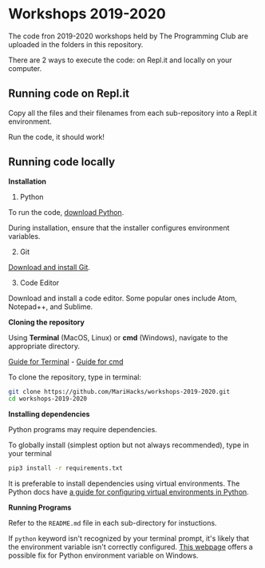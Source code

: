 # Workshops 2019-2020 

The code fron 2019-2020 workshops held by The Programming Club are uploaded in the folders in this repository.

There are 2 ways to execute the code: on Repl.it and locally on your computer.

## Running code on Repl.it

Copy all the files and their filenames from each sub-repository into a Repl.it environment. 

Run the code, it should work!


## Running code locally

**Installation**

1) Python

To run the code, [download Python](https://www.python.org). 

During installation, ensure that the installer configures environment variables.

2) Git

[Download and install Git](https://git-scm.com/downloads).

3) Code Editor

Download and install a code editor. Some popular ones include Atom, Notepad++, and Sublime.


**Cloning the repository**

Using **Terminal** (MacOS, Linux) or **cmd** (Windows), navigate to the appropriate directory. 

[Guide for Terminal](https://www.codingdojo.com/blog/introduction-terminal-navigation) - [Guide for cmd](https://www.digitalcitizen.life/command-prompt-how-use-basic-commands)

To clone the repository, type in terminal:
```bash
git clone https://github.com/MariHacks/workshops-2019-2020.git
cd workshops-2019-2020
```


**Installing dependencies**

Python programs may require dependencies.

To globally install (simplest option but not always recommended), type in your terminal
```bash
pip3 install -r requirements.txt
```

It is preferable to install dependencies using virtual environments. The Python docs have [a guide for configuring virtual environments in Python](https://packaging.python.org/guides/installing-using-pip-and-virtual-environments/).


**Running Programs**

Refer to the `README.md` file in each sub-directory for instuctions.

If `python` keyword isn't recognized by your terminal prompt, it's likely that the environment variable isn't correctly configured. [This webpage](https://www.educative.io/edpresso/err-python-is-not-recognized-as-an-internal-or-external-command) offers a possible fix for Python environment variable on Windows.

